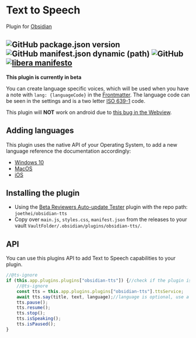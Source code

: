 # Text to Speech

Plugin for [Obsidian](https://obsidian.md)

![GitHub package.json version](https://img.shields.io/github/package-json/v/joethei/obsidian-tts)
![GitHub manifest.json dynamic (path)](https://img.shields.io/github/manifest-json/minAppVersion/joethei/obsidian-tts?label=lowest%20supported%20app%20version)
![GitHub](https://img.shields.io/github/license/joethei/obsidian-tts)
[![libera manifesto](https://img.shields.io/badge/libera-manifesto-lightgrey.svg)](https://liberamanifesto.com)
---
**This plugin is currently in beta**

You can create language specific voices, which will be used when you have a note with
```lang: {languageCode}```
in the [Frontmatter](https://help.obsidian.md/Advanced+topics/YAML+front+matter). The language code can be seen in the
settings and is a two letter [ISO 639-1](https://www.loc.gov/standards/iso639-2/php/English_list.php) code.

This plugin will **NOT** work on android due
to [this bug in the Webview](https://bugs.chromium.org/p/chromium/issues/detail?id=487255).

## Adding languages

This plugin uses the native API of your Operating System, to add a new language reference the documentation accordingly:

- [Windows 10](https://support.microsoft.com/en-us/topic/how-to-download-text-to-speech-languages-for-windows-10-d5a6b612-b3ae-423f-afa5-4f6caf1ec5d3)
- [MacOS](https://support.apple.com/guide/mac-help/change-the-system-language-mh26684/mac)
- [iOS](https://support.apple.com/guide/iphone/change-the-language-and-region-iphce20717a3/ios)

<!--- [Android](https://support.google.com/accessibility/android/answer/6006983?hl=en)-->

## Installing the plugin

<!--- `Settings > Third-party plugins > Community Plugins > Browse` and search for `Text to Speech`-->

- Using the [Beta Reviewers Auto-update Tester](https://github.com/TfTHacker/obsidian42-brat) plugin with the repo
  path: `joethei/obsidian-tts`
- Copy over `main.js`, `styles.css`, `manifest.json` from the releases to your
  vault `VaultFolder/.obsidian/plugins/obsidian-tts/`.

## API

You can use this plugins API to add Text to Speech capabilities to your plugin.

```js
//@ts-ignore
if (this.app.plugins.plugins["obsidian-tts"]) {//check if the plugin is loaded
	//@ts-ignore
	const tts = this.app.plugins.plugins["obsidian-tts"].ttsService;
	await tts.say(title, text, language);//language is optional, use a ISO 639-1 code
	tts.pause();
	tts.resume();
	tts.stop();
	tts.isSpeaking();
	tts.isPaused();
}
```
